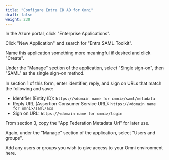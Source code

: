 ```yaml
---
title: "Configure Entra ID AD for Omni"
draft: false
weight: 230
---
```


In the Azure portal, click "Enterprise Applications".

Click "New Application" and search for "Entra SAML Toolkit".

Name this application something more meaningful if desired and click "Create".

Under the "Manage" section of the application, select "Single sign-on", then "SAML" as the single sign-on method.

In section 1 of this form, enter identifier, reply, and sign on URLs that match the following and save:

- Identifier (Entity ID): `https://<domain name for omni>/saml/metadata`
- Reply URL (Assertion Consumer Service URL): `https://<domain name for omni>/saml/acs`
- Sign on URL: `https://<domain name for omni>/login`

From section 3, copy the "App Federation Metadata Url" for later use.

Again, under the "Manage" section of the application, select "Users and groups".

Add any users or groups you wish to give access to your Omni environment here.
